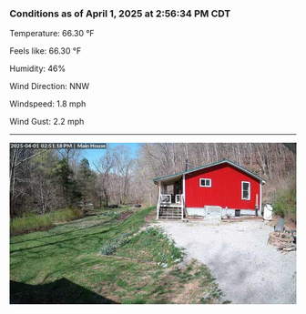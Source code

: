 ### Conditions as of April 1, 2025 at 2:56:34 PM CDT 

Temperature: 66.30 &deg;F

Feels like: 66.30 &deg;F

Humidity: 46%

Wind Direction: NNW

Windspeed: 1.8 mph

Wind Gust: 2.2 mph

---

<img src="./images/latest.jpeg"/>

